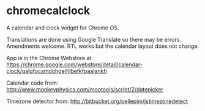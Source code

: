chromecalclock
==============

A calendar and clock widget for Chrome OS.

Translations are done using Google Translate so there may be errors. Amendments welcome. RTL works but the calendar layout does not change.

App is in the Chrome Webstore at:
https://chrome.google.com/webstore/detail/calendar-clock/galgfocamdohgeifjlbefkfpaalankfi

Calendar code from:
http://www.monkeyphysics.com/mootools/script/2/datepicker

Timezone detector from:
http://bitbucket.org/pellepim/jstimezonedetect
